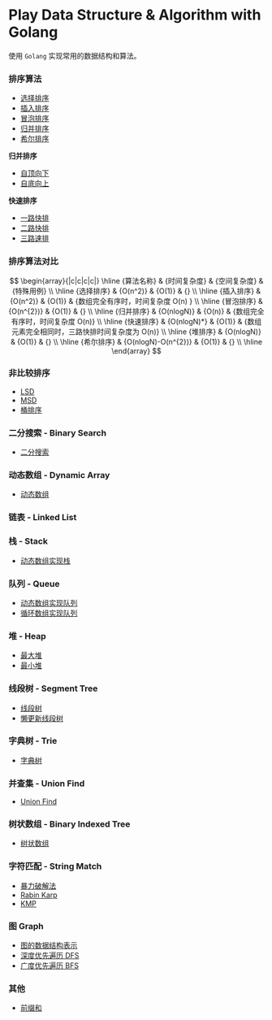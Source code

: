 # Play Data Structure & Algorithm with Golang

使用 `Golang` 实现常用的数据结构和算法。

### 排序算法
* [选择排序](./sort/selectsort.go)
* [插入排序](./sort/insertionsort.go)
* [冒泡排序](./sort/bubblesort.go)
* [归并排序](./sort/mergesort.go)
* [希尔排序](./sort/shellsort.go)

**归并排序**
* [自顶向下](./sort/mergesort.go)
* [自底向上](./sort/mergesortbu.go)

**快速排序**
* [一路快排](./sort/quicksort1way.go)
* [二路快排](./sort/quicksort2ways.go)
* [三路速排](./sort/quicksort3ways.go)

### 排序算法对比
$$
\begin{array}{|c|c|c|c|}
\hline
{算法名称} & {时间复杂度} & {空间复杂度} & {特殊用例} \\
\hline
{选择排序} & {O(n^2)} & {O(1)} & {} \\
\hline
{插入排序} & {O(n^2)} & {O(1)} & {数组完全有序时，时间复杂度 O(n) } \\
\hline
{冒泡排序} & {O(n^{2})} & {O(1)} & {} \\
\hline
{归并排序} & {O(nlogN)} & {O(n)} & {数组完全有序时，时间复杂度 O(n)} \\
\hline
{快速排序} & {O(nlogN)*} & {O(1)} & {数组元素完全相同时，三路快排时间复杂度为 O(n)} \\
\hline
{堆排序} & {O(nlogN)} & {O(1)} & {} \\
\hline
{希尔排序} & {O(nlogN)-O(n^{2})} & {O(1)} & {} \\
\hline
\end{array}
$$

### 非比较排序
* [LSD](./sort/radix/lsd.go)
* [MSD](./sort/radix/msd.go)
* [桶排序](./sort/radix/bucket_sort.go)

### 二分搜索 - Binary Search
* [二分搜索](./search/binary_search.go)

### 动态数组 - Dynamic Array
* [动态数组](./array/array.go)

### 链表 - Linked List

### 栈 - Stack
* [动态数组实现栈](./stack/array_stack.go)

### 队列 - Queue
* [动态数组实现队列](./queue/array_queue.go)
* [循环数组实现队列](./queue/loop_queue.go)

### 堆 - Heap
* [最大堆](./tree/max_heap.go)
* [最小堆](./tree/min_heap.go)

### 线段树 - Segment Tree
* [线段树](./tree/segment_tree.go)
* [懒更新线段树](./tree/lazy_segment_tree.go)

### 字典树 - Trie
* [字典树](./tree/trie.go)

### 并查集 - Union Find
* [Union Find](./tree/union_find.go)

### 树状数组 - Binary Indexed Tree
* [树状数组](./tree/binary_indexed_tree.go)


### 字符匹配 - String Match
* [暴力破解法](./strings/match/brute_force.go)
* [Rabin Karp](./strings/match/rabin_karp.go)
* [KMP](./strings/match/kmp.go)

### 图 Graph
* [图的数据结构表示](./graph/)
* [深度优先遍历 DFS](./graph/dfs/)
* [广度优先遍历 BFS](./graph/bfs/)

### 其他
* [前缀和](./util/presum/)
